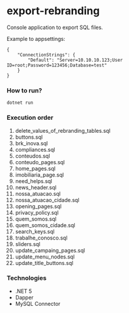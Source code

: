 # export-rebranding

Console application to export SQL files.

Example to appsettings:
```
{
    "ConnectionStrings": {
        "Default": "Server=10.10.10.123;User ID=root;Password=123456;Database=test"
    }
}
```

<h3>How to run?</h3>

`dotnet run`

<h3>Execution order</h3>

1. delete_values_of_rebranding_tables.sql
1. buttons.sql
1. brk_inova.sql
1. compliances.sql
1. conteudos.sql
1. conteudo_pages.sql
1. home_pages.sql
1. imobiliaria_page.sql
1. need_helps.sql
1. news_header.sql
1. nossa_atuacao.sql
1. nossa_atuacao_cidade.sql
1. opening_pages.sql
1. privacy_policy.sql
1. quem_somos.sql
1. quem_somos_cidade.sql
1. search_keys.sql
1. trabalhe_conosco.sql
1. sliders.sql
1. update_campaing_pages.sql
1. update_menu_nodes.sql
1. update_title_buttons.sql

<h3>Technologies</h3>

- .NET 5
- Dapper
- MySQL Connector
